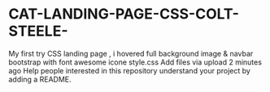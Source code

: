 # CAT-LANDING-PAGE-CSS-COLT-STEELE-
My first try CSS landing page , i hovered full background image & navbar bootstrap with font awesome icone  style.css
Add files via upload
2 minutes ago
Help people interested in this repository understand your project by adding a README. 
